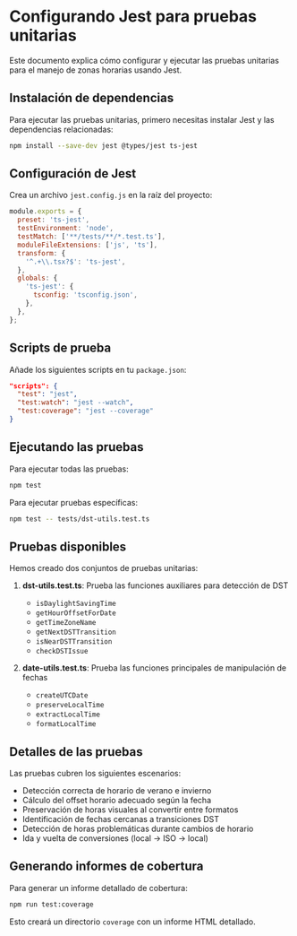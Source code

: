 # Configurando Jest para pruebas unitarias

Este documento explica cómo configurar y ejecutar las pruebas unitarias para el manejo de zonas horarias usando Jest.

## Instalación de dependencias

Para ejecutar las pruebas unitarias, primero necesitas instalar Jest y las dependencias relacionadas:

```bash
npm install --save-dev jest @types/jest ts-jest
```

## Configuración de Jest

Crea un archivo `jest.config.js` en la raíz del proyecto:

```javascript
module.exports = {
  preset: 'ts-jest',
  testEnvironment: 'node',
  testMatch: ['**/tests/**/*.test.ts'],
  moduleFileExtensions: ['js', 'ts'],
  transform: {
    '^.+\\.tsx?$': 'ts-jest',
  },
  globals: {
    'ts-jest': {
      tsconfig: 'tsconfig.json',
    },
  },
};
```

## Scripts de prueba

Añade los siguientes scripts en tu `package.json`:

```json
"scripts": {
  "test": "jest",
  "test:watch": "jest --watch",
  "test:coverage": "jest --coverage"
}
```

## Ejecutando las pruebas

Para ejecutar todas las pruebas:

```bash
npm test
```

Para ejecutar pruebas específicas:

```bash
npm test -- tests/dst-utils.test.ts
```

## Pruebas disponibles

Hemos creado dos conjuntos de pruebas unitarias:

1. **dst-utils.test.ts**: Prueba las funciones auxiliares para detección de DST
   - `isDaylightSavingTime`
   - `getHourOffsetForDate`
   - `getTimeZoneName`
   - `getNextDSTTransition`
   - `isNearDSTTransition`
   - `checkDSTIssue`

2. **date-utils.test.ts**: Prueba las funciones principales de manipulación de fechas
   - `createUTCDate`
   - `preserveLocalTime`
   - `extractLocalTime`
   - `formatLocalTime`

## Detalles de las pruebas

Las pruebas cubren los siguientes escenarios:

- Detección correcta de horario de verano e invierno
- Cálculo del offset horario adecuado según la fecha
- Preservación de horas visuales al convertir entre formatos
- Identificación de fechas cercanas a transiciones DST
- Detección de horas problemáticas durante cambios de horario
- Ida y vuelta de conversiones (local → ISO → local)

## Generando informes de cobertura

Para generar un informe detallado de cobertura:

```bash
npm run test:coverage
```

Esto creará un directorio `coverage` con un informe HTML detallado.
